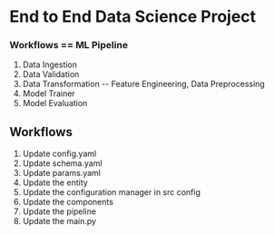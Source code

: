 # End to End Data Science Project 

### Workflows == ML Pipeline 

1. Data Ingestion
2. Data Validation 
3. Data Transformation -- Feature Engineering, Data Preprocessing
3. Model Trainer 
4. Model Evaluation 

## Workflows 

1. Update config.yaml 
2. Update schema.yaml 
3. Update params.yaml 
4. Update the entity 
5. Update the configuration manager in src config 
6. Update the components 
7. Update the pipeline 
8. Update the main.py